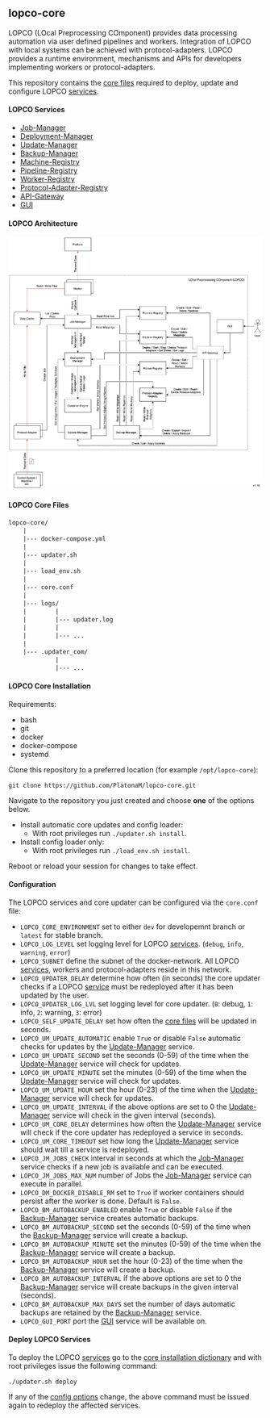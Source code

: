## lopco-core

LOPCO (LOcal Preprocessing COmponent) provides data processing automation via user defined pipelines and workers. Integration of LOPCO with local systems can be achieved with protocol-adapters. LOPCO provides a runtime environment, mechanisms and APIs for developers implementing workers or protocol-adapters.  

This repository contains the [core files](#lopco-core-files) required to deploy, update and configure LOPCO [services](#lopco-services).

#### LOPCO Services

- [Job-Manager](https://github.com/PlatonaM/lopco-job-manager)
- [Deployment-Manager](https://github.com/PlatonaM/lopco-deployment-manager)
- [Update-Manager](https://github.com/PlatonaM/lopco-update-manager)
- [Backup-Manager](https://github.com/PlatonaM/lopco-backup-manager)
- [Machine-Registry](https://github.com/PlatonaM/lopco-machine-registry)
- [Pipeline-Registry](https://github.com/PlatonaM/lopco-pipeline-registry)
- [Worker-Registry](https://github.com/PlatonaM/lopco-worker-registry)
- [Protocol-Adapter-Registry](https://github.com/PlatonaM/lopco-protocol-adapter-registry)
- [API-Gateway](https://github.com/PlatonaM/tinyproxy-env-conf)
- [GUI](https://github.com/PlatonaM/lopco-gui)

#### LOPCO Architecture

![LOPCO architecture](arch.png)

#### LOPCO Core Files

    lopco-core/
        |
        |--- docker-compose.yml
        |
        |--- updater.sh
        |
        |--- load_env.sh
        |
        |--- core.conf
        |
        |--- logs/
        |        |
        |        |--- updater.log
        |        |
        |        |--- ...
        |
        |--- .updater_com/
                 |
                 |--- ...

#### LOPCO Core Installation

Requirements:
 - bash
 - git
 - docker
 - docker-compose
 - systemd

Clone this repository to a preferred location (for example `/opt/lopco-core`):

    git clone https://github.com/PlatonaM/lopco-core.git

Navigate to the repository you just created and choose **one** of the options below.

 - Install automatic core updates and config loader:
	 - With root privileges run `./updater.sh install`.
 - Install config loader only:
	 - With root privileges run `./load_env.sh install`.

Reboot or reload your session for changes to take effect.

#### Configuration

The LOPCO services and core updater can be configured via the `core.conf` file:

 - `LOPCO_CORE_ENVIRONMENT` set to either `dev` for developemnt branch or `latest` for stable branch.
 - `LOPCO_LOG_LEVEL` set logging level for LOPCO [services](#lopco-services). (`debug`, `info`, `warning`, `error`)
 - `LOPCO_SUBNET` define the subnet of the docker-network. All LOPCO [services](#lopco-services), workers and protocol-adapters reside in this network.
 - `LOPCO_UPDATER_DELAY` determine how often (in seconds) the core updater checks if a LOPCO [service](#lopco-services) must be redeployed after it has been updated by the user.
 - `LOPCO_UPDATER_LOG_LVL` set logging level for core updater. (`0`: debug, `1`: info, `2`: warning, `3`: error)
 - `LOPCO_SELF_UPDATE_DELAY` set how often the [core files](#lopco-core-files) will be updated in seconds.
 - `LOPCO_UM_UPDATE_AUTOMATIC` enable `True` or disable `False` automatic checks for updates by the [Update-Manager](https://github.com/PlatonaM/lopco-update-manager) service.
 - `LOPCO_UM_UPDATE_SECOND` set the seconds (0-59) of the time when the [Update-Manager](https://github.com/PlatonaM/lopco-update-manager) service will check for updates.
 - `LOPCO_UM_UPDATE_MINUTE` set the minutes (0-59) of the time when the [Update-Manager](https://github.com/PlatonaM/lopco-update-manager) service will check for updates.
 - `LOPCO_UM_UPDATE_HOUR` set the hour (0-23) of the time when the [Update-Manager](https://github.com/PlatonaM/lopco-update-manager) service will check for updates.
 - `LOPCO_UM_UPDATE_INTERVAL` if the above options are set to 0 the [Update-Manager](https://github.com/PlatonaM/lopco-update-manager) service will check in the given interval (seconds).
 - `LOPCO_UM_CORE_DELAY` determines how often the [Update-Manager](https://github.com/PlatonaM/lopco-update-manager) service will check if the core updater has redeployed a service in seconds.
 - `LOPCO_UM_CORE_TIMEOUT` set how long the [Update-Manager](https://github.com/PlatonaM/lopco-update-manager) service should wait till a service is redeployed.
 - `LOPCO_JM_JOBS_CHECK` interval in seconds at which the [Job-Manager](https://github.com/PlatonaM/lopco-job-manager) service checks if a new job is available and can be executed.
 - `LOPCO_JM_JOBS_MAX_NUM` number of Jobs the [Job-Manager](https://github.com/PlatonaM/lopco-job-manager) service can execute in parallel.
 - `LOPCO_DM_DOCKER_DISABLE_RM` set to `True` if worker containers should persist after the worker is done. Default is `False`.
 - `LOPCO_BM_AUTOBACKUP_ENABLED` enable `True` or disable `False` if the [Backup-Manager](https://github.com/PlatonaM/lopco-backup-manager) service creates automatic backups.
 - `LOPCO_BM_AUTOBACKUP_SECOND` set the seconds (0-59) of the time when the [Backup-Manager](https://github.com/PlatonaM/lopco-backup-manager) service will create a backup.
 - `LOPCO_BM_AUTOBACKUP_MINUTE` set the minutes (0-59) of the time when the [Backup-Manager](https://github.com/PlatonaM/lopco-backup-manager) service will create a backup.
 - `LOPCO_BM_AUTOBACKUP_HOUR` set the hour (0-23) of the time when the [Backup-Manager](https://github.com/PlatonaM/lopco-backup-manager) service will create a backup.
 - `LOPCO_BM_AUTOBACKUP_INTERVAL` if the above options are set to 0 the [Backup-Manager](https://github.com/PlatonaM/lopco-backup-manager) service will create backups in the given interval (seconds).
 - `LOPCO_BM_AUTOBACKUP_MAX_DAYS` set the number of days automatic backups are retained by the [Backup-Manager](https://github.com/PlatonaM/lopco-backup-manager) service.
 - `LOPCO_GUI_PORT` port the [GUI](https://github.com/PlatonaM/lopco-gui) service will be available on.

#### Deploy LOPCO Services

To deploy the LOPCO [services](#lopco-services) go to the [core installation dictionary](#lopco-core-installation) and with root privileges issue the following command:

    ./updater.sh deploy

If any of the [config options](#configuration) change, the above command must be issued again to redeploy the affected services.
